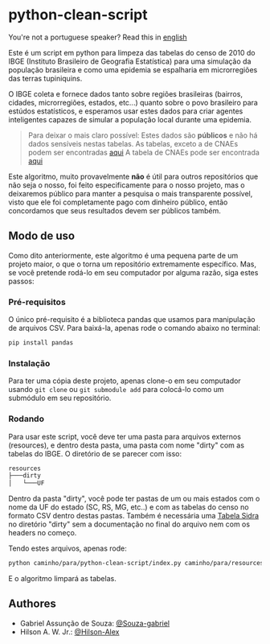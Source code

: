 # python-clean-script

You're not a portuguese speaker? Read this in [english](/README.en.md)

Este é um script em python para limpeza das tabelas do censo de 2010 do IBGE (Instituto Brasileiro de Geografia Estatística) para uma simulação da população brasileira e como uma epidemia se espalharia em microrregiões das terras tupiniquins.

O IBGE coleta e fornece dados tanto sobre regiões brasileiras (bairros, cidades, microrregiões, estados, etc...) quanto sobre o povo brasileiro para estúdos estatísticos, e esperamos usar estes dados para criar agentes inteligentes capazes de simular a população local durante uma epidemia.

> Para deixar o mais claro possível: Estes dados são **públicos** e não há dados sensíveis nestas tabelas.
> As tabelas, exceto a de CNAEs podem ser encontradas [aqui](https://www.ibge.gov.br/estatisticas/sociais/populacao/9662-censo-demografico-2010.html?edicao=10410&t=resultados)
> A tabela de CNAEs pode ser encontrada [aqui](https://sidra.ibge.gov.br/Tabela/993)

Este algoritmo, muito provavelmente **não** é útil para outros repositórios que não seja o nosso, foi feito especificamente para o nosso projeto, mas o deixaremos público para manter a pesquisa o mais transparente possível, visto que ele foi completamente pago com dinheiro público, então concordamos que seus resultados devem ser públicos também.

## Modo de uso

Como dito anteriormente, este algoritmo é uma pequena parte de um projeto maior, o que o torna um repositório extremamente específico. Mas, se você pretende rodá-lo em seu computador por alguma razão, siga estes passos:

### Pré-requisitos

O único pré-requisito é a biblioteca pandas que usamos para manipulação de arquivos CSV. Para baixá-la, apenas rode o comando abaixo no terminal:

```bash
pip install pandas
```

### Instalação

Para ter uma cópia deste projeto, apenas clone-o em seu computador usando ```git clone``` ou ```git submodule add``` para colocá-lo como um submódulo em seu repositório.

### Rodando

Para usar este script, você deve ter uma pasta para arquivos externos (resources), e dentro desta pasta, uma pasta com nome "dirty" com as tabelas do IBGE. O diretório de se parecer com isso:

```bash
resources
├───dirty
│   └───UF
```

Dentro da pasta "dirty", você pode ter pastas de um ou mais estados com o nome da UF do estado (SC, RS, MG, etc..) e com as tabelas do censo no formato CSV dentro destas pastas. 
Também é necessária uma [Tabela Sidra](https://sidra.ibge.gov.br/Tabela/993) no diretório "dirty" sem a documentação no final do arquivo nem com os headers no começo.

Tendo estes arquivos, apenas rode:
```bash
python caminho/para/python-clean-script/index.py caminho/para/resources/
```

E o algoritmo limpará as tabelas.

## Authores
- Gabriel Assunção de Souza: [@Souza-gabriel](https://github.com/Souza-gabriel)
- Hilson A. W. Jr.: [@Hilson-Alex](https://github.com/Hilson-Alex)
